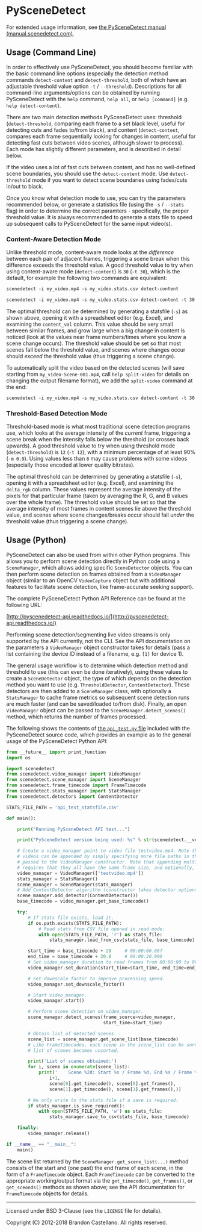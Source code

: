 
PySceneDetect
==========================================================

For extended usage information, see [the PySceneDetect manual (manual.scenedetect.com)](http://manual.scenedetect.com).


Usage (Command Line)
----------------------------------------------------------

In order to effectively use PySceneDetect, you should become familiar with the basic command line options (especially the detection method commands `detect-content` and `detect-threshold`, both of which have an adjustable threshold value option `-t` / `--threshold`).  Descriptions for all command-line arguments/options can be obtained by running PySceneDetect with the `help` command, `help all`, or `help [command]` (e.g. `help detect-content`).

There are two main detection methods PySceneDetect uses: threshold (`detect-threshold`, comparing each frame to a set black level, useful for detecting cuts and fades to/from black), and content (`detect-content`, compares each frame sequentially looking for changes in content, useful for detecting fast cuts between video scenes, although slower to process).  Each mode has slightly different parameters, and is described in detail below.

If the video uses a lot of fast cuts between content, and has no well-defined scene boundaries, you should use the `detect-content` mode.  Use `detect-threshold` mode if you want to detect scene boundaries using fades/cuts in/out to black.

Once you know what detection mode to use, you can try the parameters recommended below, or generate a statistics file (using the `-s` / `--stats` flag) in order to determine the correct paramters - specifically, the proper threshold value.  It is always recommended to generate a stats file to speed up subsequent calls to PySceneDetect for the same input video(s).


### Content-Aware Detection Mode

Unlike threshold mode, content-aware mode looks at the *difference* between each pair of adjacent frames, triggering a scene break when this difference exceeds the threshold value.  A good threshold value to try when using content-aware mode (`detect-content`) is `30` (`-t 30`), which is the default, for example the following two commands are equivalent:

```rst
scenedetect -i my_video.mp4 -s my_video.stats.csv detect-content

scenedetect -i my_video.mp4 -s my_video.stats.csv detect-content -t 30
```

The optimal threshold can be determined by generating a statsfile (`-s`) as shown above, opening it with a spreadsheet editor (e.g. Excel), and examining the `content_val` column.  This value should be very small between similar frames, and grow large when a big change in content is noticed (look at the values near frame numbers/times where you know a scene change occurs).  The threshold value should be set so that most scenes fall below the threshold value, and scenes where changes occur should *exceed* the threshold value (thus triggering a scene change).

To automatically split the video based on the detected scenes (will save starting from `my_video-Scene-001.mp4`, call `help split-video` for details on changing the output filename format), we add the `split-video` command at the end:

```rst
scenedetect -i my_video.mp4 -s my_video.stats.csv detect-content -t 30 split-video
```


### Threshold-Based Detection Mode

Threshold-based mode is what most traditional scene detection programs use, which looks at the average intensity of the *current* frame, triggering a scene break when the intensity falls below the threshold (or crosses back upwards).  A good threshold value to try when using threshold mode (`detect-threshold`) is `12` (`-t 12`), with a minimum percentage of at least 90% (`-m 0.9`).  Using values less than `8` may cause problems with some videos (especially those encoded at lower quality bitrates).

The optimal threshold can be determined by generating a statsfile (`-s`), opening it with a spreadsheet editor (e.g. Excel), and examining the `delta_rgb` column.  These values represent the average intensity of the pixels for that particular frame (taken by averaging the R, G, and B values over the whole frame).  The threshold value should be set so that the average intensity of most frames in content scenes lie above the threshold value, and scenes where scene changes/breaks occur should fall *under* the threshold value (thus triggering a scene change).


Usage (Python)
----------------------------------------------------------

PySceneDetect can also be used from within other Python programs.  This allows you to perform scene detection directly in Python code using a `SceneManager`, which allows adding specific `SceneDetector` objects.  You can then perform scene detection on frames obtained from a `VideoManager` object (similar to an OpenCV `VideoCapture` object but with additional features to facilitate scene detection, like frame-accurate seeking support).

The complete PySceneDetect Python API Reference can be found at the following URL:

[http://pyscenedetect-api.readthedocs.io/](http://pyscenedetect-api.readthedocs.io/)

Performing scene detection/segmenting live video streams is only supported by the API currently, not the CLI.  See the API documentation on the parameters a `VideoManager` object constructor takes for details (pass a list containing the device ID instead of a filename, e.g. `[1]` for device 1).

The general usage workflow is to determine which detection method and threshold to use (this can even be done iteratively), using these values to create a `SceneDetector` object, the type of which depends on the detection method you want to use (e.g. `ThresholdDetector`, `ContentDetector`).  These detectors are then added to a `SceneManager` class, with optionally a `StatsManager` to cache frame metrics so subsequent scene detection runs are much faster (and can be saved/loaded to/from disk).  Finally, an open `VideoManager` object can be passed to the `SceneManager.detect_scenes()` method, which returns the number of frames processed.

The following shows the contents of [the `api_test.py` file](https://github.com/Breakthrough/PySceneDetect/blob/master/tests/api_test.py) included with the PySceneDetect source code, which provides an example as to the general usage of the PySceneDetect Python API:


```python
from __future__ import print_function
import os

import scenedetect
from scenedetect.video_manager import VideoManager
from scenedetect.scene_manager import SceneManager
from scenedetect.frame_timecode import FrameTimecode
from scenedetect.stats_manager import StatsManager
from scenedetect.detectors import ContentDetector

STATS_FILE_PATH = 'api_test_statsfile.csv'

def main():

    print("Running PySceneDetect API test...")

    print("PySceneDetect version being used: %s" % str(scenedetect.__version__))

    # Create a video_manager point to video file testvideo.mp4. Note that multiple
    # videos can be appended by simply specifying more file paths in the list
    # passed to the VideoManager constructor. Note that appending multiple videos
    # requires that they all have the same frame size, and optionally, framerate.
    video_manager = VideoManager(['testvideo.mp4'])
    stats_manager = StatsManager()
    scene_manager = SceneManager(stats_manager)
    # Add ContentDetector algorithm (constructor takes detector options like threshold).
    scene_manager.add_detector(ContentDetector())
    base_timecode = video_manager.get_base_timecode()

    try:
        # If stats file exists, load it.
        if os.path.exists(STATS_FILE_PATH):
            # Read stats from CSV file opened in read mode:
            with open(STATS_FILE_PATH, 'r') as stats_file:
                stats_manager.load_from_csv(stats_file, base_timecode)

        start_time = base_timecode + 20     # 00:00:00.667
        end_time = base_timecode + 20.0     # 00:00:20.000
        # Set video_manager duration to read frames from 00:00:00 to 00:00:20.
        video_manager.set_duration(start_time=start_time, end_time=end_time)

        # Set downscale factor to improve processing speed.
        video_manager.set_downscale_factor()

        # Start video_manager.
        video_manager.start()

        # Perform scene detection on video_manager.
        scene_manager.detect_scenes(frame_source=video_manager,
                                    start_time=start_time)

        # Obtain list of detected scenes.
        scene_list = scene_manager.get_scene_list(base_timecode)
        # Like FrameTimecodes, each scene in the scene_list can be sorted if the
        # list of scenes becomes unsorted.

        print('List of scenes obtained:')
        for i, scene in enumerate(scene_list):
            print('    Scene %2d: Start %s / Frame %d, End %s / Frame %d' % (
                i+1,
                scene[0].get_timecode(), scene[0].get_frames(),
                scene[1].get_timecode(), scene[1].get_frames(),))

        # We only write to the stats file if a save is required:
        if stats_manager.is_save_required():
            with open(STATS_FILE_PATH, 'w') as stats_file:
                stats_manager.save_to_csv(stats_file, base_timecode)

    finally:
        video_manager.release()

if __name__ == "__main__":
    main()
```


The scene list returned by the `SceneManager.get_scene_list(...)` method consists of the start and (one past) the end frame of each scene, in the form of a `FrameTimecode` object.  Each `FrameTimecode` can be converted to the appropriate working/output format via the `get_timecode()`, `get_frames()`, or `get_sceonds()` methods as shown above; see the API documentation for `FrameTimecode` objects for details.


----------------------------------------------------------


Licensed under BSD 3-Clause (see the `LICENSE` file for details).

Copyright (C) 2012-2018 Brandon Castellano.
All rights reserved.
